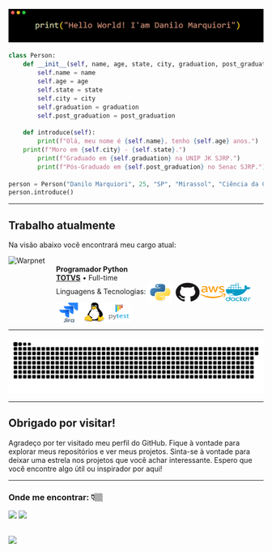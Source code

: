 ![Hello World !](Header.png "Hello World !")

```python
class Person:
    def __init__(self, name, age, state, city, graduation, post_graduation):
        self.name = name
        self.age = age
        self.state = state
        self.city = city
        self.graduation = graduation
        self.post_graduation = post_graduation

    def introduce(self):
        print(f"Olá, meu nome é {self.name}, tenho {self.age} anos.")
	print(f"Moro em {self.city} - {self.state}.")
        print(f"Graduado em {self.graduation} na UNIP JK SJRP.")
        print(f"Pós-Graduado em {self.post_graduation} no Senac SJRP.")

person = Person("Danilo Marquiori", 25, "SP", "Mirassol", "Ciência da Computação", "Inteligencia Artificial")
person.introduce()

```
----

## Trabalho atualmente
Na visão abaixo você encontrará meu cargo atual:

[<img align="left" height="94px" width="94px" alt="Warpnet" src="https://yt3.googleusercontent.com/ytc/AGIKgqNB0CQ_i8cyTiClwVw5CySwcPd9r3KP5_L4u51SkA=s900-c-k-c0x00ffffff-no-rj"/>](https://www.totvs.com/)
<br>
**Programador Python** \
[**TOTVS**](https://www.totvs.com/) • Full-time \
Linguagens & Tecnologias: <img align="center" alt="Danilo-Python" height="40" width="50" src="https://raw.githubusercontent.com/devicons/devicon/master/icons/python/python-original.svg"> <img align="center" alt="Danilo-git" height="40" width="50" src="https://raw.githubusercontent.com/devicons/devicon/master/icons/github/github-original.svg"><img align="center" alt="Danilo-aws" height="40" width="50" src="https://raw.githubusercontent.com/devicons/devicon/master/icons/amazonwebservices/amazonwebservices-plain-wordmark.svg"><img align="center" alt="Danilo-Docker" height="40" width="50" src="https://raw.githubusercontent.com/devicons/devicon/master/icons/docker/docker-plain-wordmark.svg"><img align="center" alt="Danilo-jira" height="40" width="50" src="https://raw.githubusercontent.com/devicons/devicon/master/icons/jira/jira-original-wordmark.svg"><img align="center" alt="Danilo-linux" height="40" width="50" src="https://raw.githubusercontent.com/devicons/devicon/master/icons/linux/linux-original.svg"><img align="center" alt="Danilo-pytest" height="40" width="50" src="https://raw.githubusercontent.com/devicons/devicon/master/icons/pytest/pytest-original-wordmark.svg">

----

![Snake animation](https://github.com/DaniloMarquiori/DaniloMarquiori/blob/main/workflows/github-contribution-grid-snake.svg)

----
## Obrigado por visitar!
Agradeço por ter visitado meu perfil do GitHub. Fique à vontade para explorar meus repositórios e ver meus projetos. Sinta-se à vontade para deixar uma estrela nos projetos que você achar interessante. Espero que você encontre algo útil ou inspirador por aqui!

----
### Onde me encontrar: 👇🏼

<div>
  <a href="https://www.instagram.com/danilomarquiori/" target="_blank"><img src="https://img.shields.io/badge/-Instagram-%23E4405F?style=for-the-badge&logo=instagram&logoColor=white" target="_blank"></a>
  <a href="https://www.linkedin.com/in/danilomarquiori/" target="_blank"><img src="https://img.shields.io/badge/-LinkedIn-%230077B5?style=for-the-badge&logo=linkedin&logoColor=white" target="_blank"></a>
</div>

<br>

[![](https://visitcount.itsvg.in/api?id=DaniloMarquiori&label=Visualiza%C3%A7%C3%B5es%20de%20Perfil&color=12&icon=0&pretty=true)](https://visitcount.itsvg.in)


